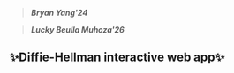  > ***Bryan Yang'24***

 > ***Lucky Beulla Muhoza'26***

## ✨Diffie-Hellman interactive web app✨ ##


